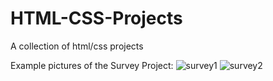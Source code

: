 # HTML-CSS-Projects
A collection of html/css projects

Example pictures of the Survey Project:
![survey1](https://github.com/redohrm/HTML-CSS-Projects/assets/149263840/187c7917-6c9c-4114-a7fe-bebe3ab21f69)
![survey2](https://github.com/redohrm/HTML-CSS-Projects/assets/149263840/dc87412b-8eed-4a08-8da0-f71fc6bc6d58)

